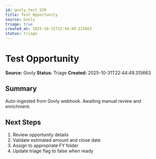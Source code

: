 ```yaml
---
id: govly_test_520
title: Test Opportunity
source: Govly
triage: true
created_at: 2025-10-31T22:44:49.315663
status: triage
---
```


# Test Opportunity

**Source:** Govly
**Status:** Triage
**Created:** 2025-10-31T22:44:49.315663

## Summary

Auto-ingested from Govly webhook. Awaiting manual review and enrichment.

## Next Steps

1. Review opportunity details
2. Validate estimated amount and close date
3. Assign to appropriate FY folder
4. Update triage flag to false when ready
